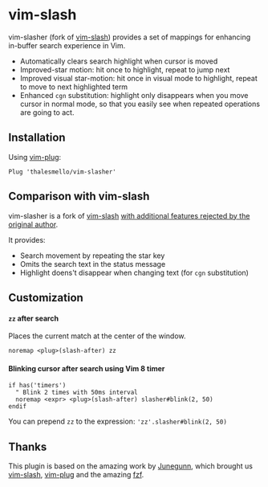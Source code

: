 vim-slash
=========

vim-slasher (fork of [vim-slash][vim-slash]) provides a set of mappings for enhancing
in-buffer search experience in Vim.

- Automatically clears search highlight when cursor is moved
- Improved-star motion: hit once to highlight, repeat to jump next
- Improved visual star-motion: hit once in visual mode to highlight, repeat to
  move to next highlighted term
- Enhanced `cgn` substitution: highlight only disappears when you move cursor
  in normal mode, so that you easily see when repeated operations are going to
  act.

Installation
------------

Using [vim-plug](https://github.com/junegunn/vim-plug):

```vim
Plug 'thalesmello/vim-slasher'
```

Comparison with vim-slash
---------------------------

vim-slasher is a fork of [vim-slash][vim-slash] [with additional features rejected by the original author][rejected-features].

It provides:

- Search movement by repeating the star key
- Omits the search text in the status message
- Highlight doens't disappear when changing text (for `cgn` substitution)

Customization
-------------

#### `zz` after search

Places the current match at the center of the window.

```vim
noremap <plug>(slash-after) zz
```

#### Blinking cursor after search using Vim 8 timer

```vim
if has('timers')
  " Blink 2 times with 50ms interval
  noremap <expr> <plug>(slash-after) slasher#blink(2, 50)
endif
```

You can prepend `zz` to the expression: `'zz'.slasher#blink(2, 50)`

Thanks
------

This plugin is based on the amazing work by [Junegunn](https://github.com/junegunn), which brought us
[vim-slash][vim-slash], [vim-plug][vim-plug] and the amazing [fzf][fzf].

[vim-slash]: https://github.com/junegunn/vim-slash
[rejected-features]: https://github.com/junegunn/vim-slash/pull/
[vim-plug]: https://github.com/junegunn/vim-plug
[fzf]: https://github.com/junegunn/fzf
